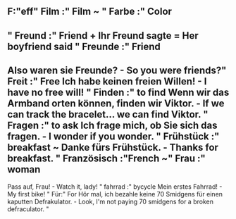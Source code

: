 F:"eff"
Film :"
Film
~
"
Farbe :"
Color
-
"
Freund :"
Friend
+
Ihr Freund sagte = Her boyfriend said
"
Freunde :"
Friend
-
Also waren sie Freunde? - So you were friends?"
Freit :"
Free
Ich habe keinen freien Willen! - I have no free will!
"
Finden :"
to find
Wenn wir das Armband orten können, finden wir Viktor. - If we can track the bracelet... we can find Viktor.
"
Fragen :"
to ask
Ich frage mich, ob Sie sich das fragen. - I wonder if you wonder.
"
Frühstück :"
breakfast 
~
Danke fürs Frühstück. - Thanks for breakfast.
"
Französisch :"French ~"
Frau :"
woman
-
Pass auf, Frau! - Watch it, lady!
"
fahrrad :"
bycycle
Mein erstes Fahrrad! - My first bike!
"
Für:"
For
Hör mal, ich bezahle keine 70 Smidgens für einen kaputten Defrakulator. - Look, I'm not paying 70 smidgens for a broken defraculator.
"